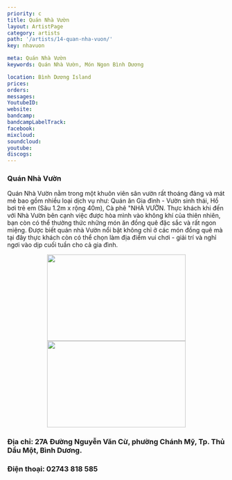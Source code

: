 ```yaml
---
priority: c
title: Quán Nhà Vườn
layout: ArtistPage
category: artists
path: '/artists/14-quan-nha-vuon/'
key: nhavuon

meta: Quán Nhà Vườn
keywords: Quán Nhà Vườn, Món Ngon Bình Dương

location: Bình Dương Island
prices: 
orders: 
messages: 
YoutubeID: 
website: 
bandcamp: 
bandcampLabelTrack: 
facebook: 
mixcloud: 
soundcloud: 
youtube: 
discogs: 
---
```

<h3>Quán Nhà Vườn</h3>

Quán Nhà Vườn nằm trong một khuôn viên sân vườn rất thoáng đảng và mát mẻ bao gồm nhiều loại dịch vụ như: Quán ăn Gia đình - Vườn sinh thái, Hồ bơi trẻ em (Sâu 1.2m x rộng 40m), Cà phê "NHÀ VƯỜN. Thực khách khi đến với Nhà Vườn bên cạnh việc được hòa mình vào không khí của thiên nhiên, bạn còn có thể thưởng thức những món ăn đồng quê đặc sắc và rất ngon miệng. Được biết quán nhà Vườn nổi bật không chỉ ở các món đồng quê mà tại đây thực khách còn có thể chọn làm địa điểm vui chơi - giải trí và nghỉ ngơi vào dịp cuối tuần cho cả gia đình.

<div align="center"><img src="http://dulichbinhduong.org.vn/uploads/images/Nha%20Vuon%20Quan.jpg" width="320px" height="200px"></div>
<div align="center"><img src="http://dulichbinhduong.org.vn/uploads/images/Nh%C3%A0%20V%C6%B0%E1%BB%9Dn%20Qu%C3%A1n.jpg" width="320px" height="200px"></div>

<h3>Địa chỉ: 27A Đường Nguyễn Văn Cừ, phường Chánh Mỹ, Tp. Thủ Dầu Một, Bình Dương. </h3>

<h3>Điện thoại: 02743 818 585</h3>